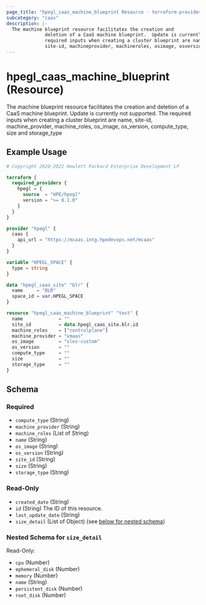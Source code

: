 ```yaml
---
page_title: "hpegl_caas_machine_blueprint Resource - terraform-provider-hpegl"
subcategory: "caas"
description: |-
  The machine blueprint resource facilitates the creation and
              deletion of a CaaS machine blueprint.  Update is currently not supported. The
              required inputs when creating a cluster blueprint are name,
              site-id, machineprovider, machineroles, osimage, osversion, computetype, size and storagetype
---
```

# hpegl_caas_machine_blueprint (Resource)

The machine blueprint resource facilitates the creation and
			deletion of a CaaS machine blueprint.  Update is currently not supported. The
			required inputs when creating a cluster blueprint are name,
			site-id, machine_provider, machine_roles, os_image, os_version, compute_type, size and storage_type

## Example Usage

```terraform
# Copyright 2020-2022 Hewlett Packard Enterprise Development LP

terraform {
  required_providers {
    hpegl = {
      source  = "HPE/hpegl"
      version = ">= 0.1.0"
    }
  }
}

provider "hpegl" {
  caas {
    api_url = "https://mcaas.intg.hpedevops.net/mcaas"
  }
}

variable "HPEGL_SPACE" {
  type = string
}

data "hpegl_caas_site" "blr" {
  name     = "BLR"
  space_id = var.HPEGL_SPACE
}

resource "hpegl_caas_machine_blueprint" "test" {
  name             = ""
  site_id          = data.hpegl_caas_site.blr.id
  machine_roles    = ["controlplane"]
  machine_provider = "vmaas"
  os_image         = "sles-custom"
  os_version       = ""
  compute_type     = ""
  size             = ""
  storage_type     = ""
}
```

<!-- schema generated by tfplugindocs -->
## Schema

### Required

- `compute_type` (String)
- `machine_provider` (String)
- `machine_roles` (List of String)
- `name` (String)
- `os_image` (String)
- `os_version` (String)
- `site_id` (String)
- `size` (String)
- `storage_type` (String)

### Read-Only

- `created_date` (String)
- `id` (String) The ID of this resource.
- `last_update_date` (String)
- `size_detail` (List of Object) (see [below for nested schema](#nestedatt--size_detail))

<a id="nestedatt--size_detail"></a>
### Nested Schema for `size_detail`

Read-Only:

- `cpu` (Number)
- `ephemeral_disk` (Number)
- `memory` (Number)
- `name` (String)
- `persistent_disk` (Number)
- `root_disk` (Number)


